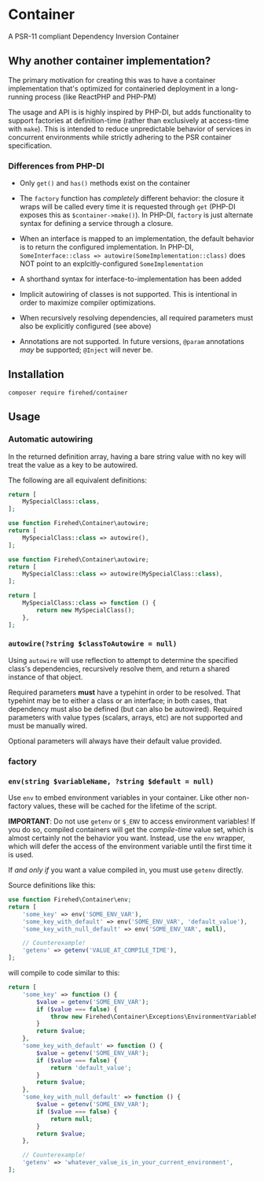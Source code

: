 # Container
A PSR-11 compliant Dependency Inversion Container

## Why another container implementation?

The primary motivation for creating this was to have a container implementation
that's optimized for containeried deployment in a long-running process (like
ReactPHP and PHP-PM)

The usage and API is is highly inspired by PHP-DI, but adds functionality to
support factories at definition-time (rather than exclusively at access-time
with `make`). This is intended to reduce unpredictable behavior of services
in concurrent environments while strictly adhering to the PSR container
specification.

### Differences from PHP-DI

- Only `get()` and `has()` methods exist on the container

- The `factory` function has _completely_ different behavior:
  the closure it wraps will be called every time it is requested through `get` (PHP-DI exposes this as `$container->make()`).
  In PHP-DI, `factory` is just alternate syntax for defining a service through a closure.

- When an interface is mapped to an implementation, the default behavior is to return the configured implementation.
  In PHP-DI, `SomeInterface::class => autowire(SomeImplementation::class)` does NOT point to an explcitly-configured `SomeImplementation`

- A shorthand syntax for interface-to-implementation has been added

- Implicit autowiring of classes is not supported.
  This is intentional in order to maximize compiler optimizations.

- When recursively resolving dependencies, all required parameters must also be explicitly configured (see above)

- Annotations are not supported.
  In future versions, `@param` annotations _may_ be supported; `@Inject` will never be.


## Installation

```
composer require firehed/container
```

## Usage

### Automatic autowiring
In the returned definition array, having a bare string value with no key will treat the value as a key to be autowired.

The following are all equivalent definitions:

```php
return [
    MySpecialClass::class,
];
```
```php
use function Firehed\Container\autowire;
return [
    MySpecialClass::class => autowire(),
];
```
```php
use function Firehed\Container\autowire;
return [
    MySpecialClass::class => autowire(MySpecialClass::class),
];
```
```php
return [
    MySpecialClass::class => function () {
        return new MySpecialClass();
    },
];
```

### `autowire(?string $classToAutowire = null)`
Using `autowire` will use reflection to attempt to determine the specified class's dependencies, recursively resolve them, and return a shared instance of that object.

Required parameters **must** have a typehint in order to be resolved.
That typehint may be to either a class or an interface; in both cases, that dependency must also be defined (but can also be autowired).
Required parameters with value types (scalars, arrays, etc) are not supported and must be manually wired.

Optional parameters will always have their default value provided.

### factory

### `env(string $variableName, ?string $default = null)`
Use `env` to embed environment variables in your container. Like other non-
factory values, these will be cached for the lifetime of the script.

**IMPORTANT**: Do not use `getenv` or `$_ENV` to access environment variables!
If you do so, compiled containers will get the *compile-time* value set, which
is almost certainly not the behavior you want. Instead, use the `env` wrapper,
which will defer the access of the environment variable until the first time it
is used.

If *and only if* you want a value compiled in, you must use `getenv` directly.

Source definitions like this:
```php
use function Firehed\Container\env;
return [
    'some_key' => env('SOME_ENV_VAR'),
    'some_key_with_default' => env('SOME_ENV_VAR', 'default_value'),
    'some_key_with_null_default' => env('SOME_ENV_VAR', null),

    // Counterexample!
    'getenv' => getenv('VALUE_AT_COMPILE_TIME'),
];
```

will compile to code similar to this:
```php
return [
    'some_key' => function () {
        $value = getenv('SOME_ENV_VAR');
        if ($value === false) {
            throw new Firehed\Container\Exceptions\EnvironmentVariableNotSet('SOME_ENV_VAR');
        }
        return $value;
    },
    'some_key_with_default' => function () {
        $value = getenv('SOME_ENV_VAR');
        if ($value === false) {
            return 'default_value';
        }
        return $value;
    },
    'some_key_with_null_default' => function () {
        $value = getenv('SOME_ENV_VAR');
        if ($value === false) {
            return null;
        }
        return $value;
    },

    // Counterexample!
    'getenv' => 'whatever_value_is_in_your_current_environment',
];
```
